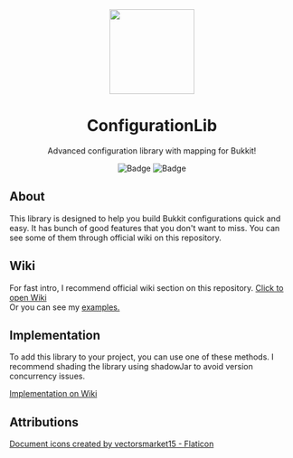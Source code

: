 <div align="center">
<img src="https://user-images.githubusercontent.com/67344817/202866168-a0b8787f-84c8-49c9-b218-b4a773bba231.png" width="150"></img>

# ConfigurationLib
Advanced configuration library with mapping for Bukkit!<br>

![Badge](https://img.shields.io/jitpack/version/com.github.ZorTik/ConfigurationLib?style=for-the-badge) ![Badge](https://img.shields.io/github/license/ZorTik/ConfigurationLib?style=for-the-badge)
</div>

## About
This library is designed to help you build Bukkit configurations quick and easy. It has bunch of good features that you don't want to miss. You can see some of them through official wiki on this repository.

## Wiki
For fast intro, I recommend official wiki section on this repository. <a href="https://github.com/ZorTik/ConfigurationLib/wiki">Click to open Wiki</a> <br>
Or you can see my <a href="https://github.com/ZorTik/ConfigurationLib/tree/master/examples">examples.</a>

## Implementation
To add this library to your project, you can use one of these methods. I recommend shading the library using shadowJar to avoid version concurrency issues.

<a href="https://github.com/ZorTik/ConfigurationLib/wiki/Implementation">Implementation on Wiki</a>


## Attributions
<a href="https://www.flaticon.com/free-icons/document" title="document icons">Document icons created by vectorsmarket15 - Flaticon</a>
